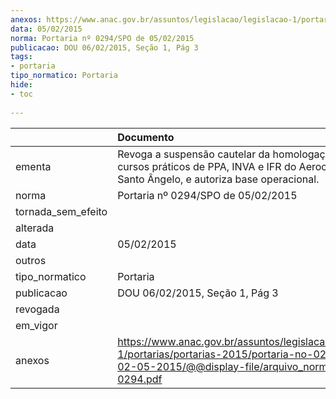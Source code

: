 ```yaml
---
anexos: https://www.anac.gov.br/assuntos/legislacao/legislacao-1/portarias/portarias-2015/portaria-no-0294-spo-de-02-05-2015/@@display-file/arquivo_norma/PA2015-0294.pdf
data: 05/02/2015
norma: Portaria nº 0294/SPO de 05/02/2015
publicacao: DOU 06/02/2015, Seção 1, Pág 3
tags:
- portaria
tipo_normatico: Portaria
hide: 
- toc 
 
---
```


|                    | Documento                                                                                                                                                         |
|:-------------------|:------------------------------------------------------------------------------------------------------------------------------------------------------------------|
| ementa             | Revoga a suspensão cautelar da homologação dos cursos práticos de PPA, INVA e IFR do Aeroclube de Santo Ângelo, e autoriza base operacional.                      |
| norma              | Portaria nº 0294/SPO de 05/02/2015                                                                                                                                |
| tornada_sem_efeito |                                                                                                                                                                   |
| alterada           |                                                                                                                                                                   |
| data               | 05/02/2015                                                                                                                                                        |
| outros             |                                                                                                                                                                   |
| tipo_normatico     | Portaria                                                                                                                                                          |
| publicacao         | DOU 06/02/2015, Seção 1, Pág 3                                                                                                                                    |
| revogada           |                                                                                                                                                                   |
| em_vigor           |                                                                                                                                                                   |
| anexos             | https://www.anac.gov.br/assuntos/legislacao/legislacao-1/portarias/portarias-2015/portaria-no-0294-spo-de-02-05-2015/@@display-file/arquivo_norma/PA2015-0294.pdf |